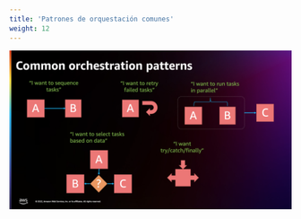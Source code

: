 ```yaml
---
title: 'Patrones de orquestación comunes'
weight: 12
---
```


![Common orchestration patterns](/static/img/intro/common-patterns.png)